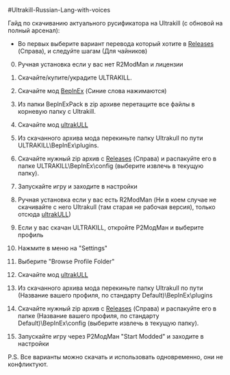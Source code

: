 #Ultrakill-Russian-Lang-with-voices

Гайд по скачиванию актуального русификатора на Ultrakill (с обновой на полный арсенал):
- Во первых выберите вариант перевода который хотите в [Releases](https://github.com/Quarkrus/Ultrakill-Russian-Lang-with-voices/releases) (Справа), и следуйте шагам (Для чайников)
0. Ручная установка если у вас нет R2ModMan и лицензии
1. Скачайте/купите/украдите ULTRAKILL.
2. Скачайте мод [BeplnEx](https://thunderstore.io/c/ultrakill/p/BepInEx/BepInExPack) (Синие слова нажимаются)
3. Из папки BeplnExPack в zip архиве перетащите все файлы в корневую папку с Ultrakill.
4. Скачайте мод [ultrakULL](https://github.com/ClearwaterUK/UltrakULL/releases/latest)
5. Из скачанного архива мода перекиньте папку Ultrakull по пути ULTRAKILL\BepInEx\plugins.
6. Скачайте нужный zip архив с [Releases](https://github.com/Quarkrus/Ultrakill-Russian-Lang-with-voices/releases) (Справа) и распакуйте его в папке ULTRAKILL\BepInEx\config (выберите извлечь в текущую папку).
7. Запускайте игру и заходите в настройки
                                                                                                                                                                                                        
0. Ручная установка если у вас есть R2ModMan (Ни в коем случае не скачивайте с него Ultrakull (там старая не рабочая версия), только отсюда [ultrakULL](https://github.com/ClearwaterUK/UltrakULL/releases/latest))
1. Если у вас скачан ULTRAKILL, откройте Р2МодМан и выберите профиль
2. Нажмите в меню на "Settings"
3. Выберите "Browse Profile Folder"
4. Скачайте мод [ultrakULL](https://github.com/ClearwaterUK/UltrakULL/releases/latest)
5. Из скачанного архива мода перекиньте папку Ultrakull по пути (Название вашего профиля, по стандарту Default)\BepInEx\plugins
6. Скачайте нужный zip архив с [Releases](https://github.com/Quarkrus/Ultrakill-Russian-Lang-with-voices/releases) (Справа) и распакуйте его в папке (Название вашего профиля, по стандарту Default)\BepInEx\config (выберите извлечь в текущую папку).
7. Запускайте игру через Р2МодМан "Start Modded" и заходите в настройки

P.S. Все варианты можно скачать и использовать одновременно, они не конфликтуют.
